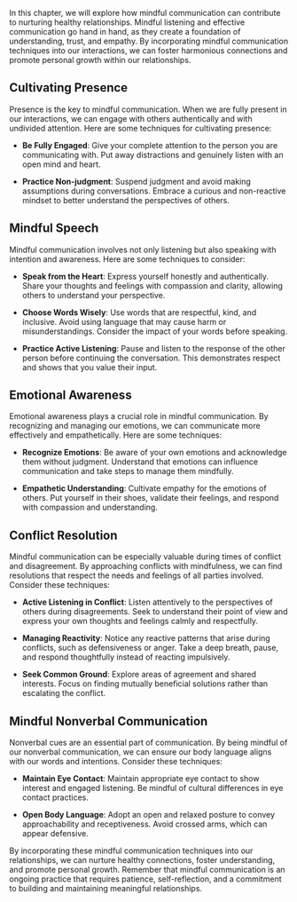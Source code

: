 
In this chapter, we will explore how mindful communication can contribute to nurturing healthy relationships. Mindful listening and effective communication go hand in hand, as they create a foundation of understanding, trust, and empathy. By incorporating mindful communication techniques into our interactions, we can foster harmonious connections and promote personal growth within our relationships.

Cultivating Presence
--------------------

Presence is the key to mindful communication. When we are fully present in our interactions, we can engage with others authentically and with undivided attention. Here are some techniques for cultivating presence:

* **Be Fully Engaged**: Give your complete attention to the person you are communicating with. Put away distractions and genuinely listen with an open mind and heart.

* **Practice Non-judgment**: Suspend judgment and avoid making assumptions during conversations. Embrace a curious and non-reactive mindset to better understand the perspectives of others.

Mindful Speech
--------------

Mindful communication involves not only listening but also speaking with intention and awareness. Here are some techniques to consider:

* **Speak from the Heart**: Express yourself honestly and authentically. Share your thoughts and feelings with compassion and clarity, allowing others to understand your perspective.

* **Choose Words Wisely**: Use words that are respectful, kind, and inclusive. Avoid using language that may cause harm or misunderstandings. Consider the impact of your words before speaking.

* **Practice Active Listening**: Pause and listen to the response of the other person before continuing the conversation. This demonstrates respect and shows that you value their input.

Emotional Awareness
-------------------

Emotional awareness plays a crucial role in mindful communication. By recognizing and managing our emotions, we can communicate more effectively and empathetically. Here are some techniques:

* **Recognize Emotions**: Be aware of your own emotions and acknowledge them without judgment. Understand that emotions can influence communication and take steps to manage them mindfully.

* **Empathetic Understanding**: Cultivate empathy for the emotions of others. Put yourself in their shoes, validate their feelings, and respond with compassion and understanding.

Conflict Resolution
-------------------

Mindful communication can be especially valuable during times of conflict and disagreement. By approaching conflicts with mindfulness, we can find resolutions that respect the needs and feelings of all parties involved. Consider these techniques:

* **Active Listening in Conflict**: Listen attentively to the perspectives of others during disagreements. Seek to understand their point of view and express your own thoughts and feelings calmly and respectfully.

* **Managing Reactivity**: Notice any reactive patterns that arise during conflicts, such as defensiveness or anger. Take a deep breath, pause, and respond thoughtfully instead of reacting impulsively.

* **Seek Common Ground**: Explore areas of agreement and shared interests. Focus on finding mutually beneficial solutions rather than escalating the conflict.

Mindful Nonverbal Communication
-------------------------------

Nonverbal cues are an essential part of communication. By being mindful of our nonverbal communication, we can ensure our body language aligns with our words and intentions. Consider these techniques:

* **Maintain Eye Contact**: Maintain appropriate eye contact to show interest and engaged listening. Be mindful of cultural differences in eye contact practices.

* **Open Body Language**: Adopt an open and relaxed posture to convey approachability and receptiveness. Avoid crossed arms, which can appear defensive.

By incorporating these mindful communication techniques into our relationships, we can nurture healthy connections, foster understanding, and promote personal growth. Remember that mindful communication is an ongoing practice that requires patience, self-reflection, and a commitment to building and maintaining meaningful relationships.
